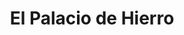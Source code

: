 ---
title: "El Palacio de Hierro"
url: /san-pedro-garza-garcia/el-palacio-de-hierro/
shop: Warenhaus
---